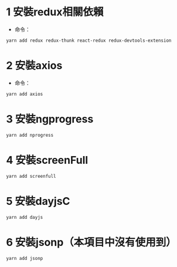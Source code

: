 # 1 安裝redux相關依賴

* 命令：

```shell
yarn add redux redux-thunk react-redux redux-devtools-extension
```

# 2 安裝axios

* 命令：

```shell
yarn add axios
```

# 3 安裝ngprogress

```shell
yarn add nprogress
```

# 4 安裝screenFull

```shell
yarn add screenfull
```

# 5 安裝dayjsC

```shell
yarn add dayjs
```

# 6 安裝jsonp（本項目中沒有使用到）

```shell
yarn add jsonp
```
